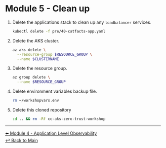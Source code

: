 # Module 5 - Clean up

1. Delete the applications stack to clean up any `loadbalancer` services.

   ```bash
   kubectl delete -f pre/40-catfacts-app.yaml
   ```

2. Delete the AKS cluster.

   ```bash
   az aks delete \
     --resource-group $RESOURCE_GROUP \
     --name $CLUSTERNAME
   ```

3. Delete the resource group.

   ```bash
   az group delete \
     --name $RESOURCE_GROUP
   ```

4. Delete environment variables backup file.

   ```bash
   rm ~/workshopvars.env
   ```

5. Delete this cloned repository

   ```bash
   cd .. && rm -Rf cc-aks-zero-trust-workshop
   ```

---
[:arrow_left: Module 4 - Application Level Observability](/mod/module-4-application-observability.md)  
[:leftwards_arrow_with_hook: Back to Main](/README.md)
